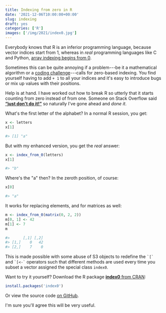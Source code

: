 ```yaml
---
title: Indexing from zero in R
date: '2021-12-06T10:00:00+00:00'
slug: indexing
draft: yes
categories: ['R']
images: ['/img/2021/index0.jpg']
---
```


Everybody knows that R is an inferior programming language, because vector
indices start from 1, whereas in _real_ programming languages like C and Python,
[array indexing begins from 0](https://en.wikipedia.org/wiki/Zero-based_numbering).

Sometimes this can be quite annoying if a problem---be it a mathematical
algorithm or a [coding challenge](/advent-2021)---calls for zero-based indexing.
You find yourself having to add `+ 1` to all your indices and it's easy to
introduce bugs or mix up values with their positions.

Help is at hand.
I have worked out how to break R so utterly that it starts counting from zero
instead of from one.
Someone on Stack Overflow said **[&ldquo;just don't do it!&rdquo;](https://stackoverflow.com/a/25308710)** so naturally I've gone ahead and _done it_.

What's the first letter of the alphabet?
In a normal R session, you get:

```r
x <- letters
x[1]

#> [1] "a"
```

But with my enhanced version, you get the _real_ answer:

```r
x <- index_from_0(letters)
x[1]

#> "b"
```

Where's the "a" then? In the zeroth position, of course:

```r
x[0]

#> "a"
```

It works for replacing elements, and for matrices as well:

```r
m <- index_from_0(matrix(0, 2, 2))
m[0, 1] <- 42
m[1] <- 7
m

#>      [,1] [,2]
#> [1,]    0   42
#> [2,]    7    0
```

This is made possible with some abuse of S3 objects to redefine the `` `[` ``
and `` `[<-` `` operators such that different methods are used every time you
subset a vector assigned the special class `index0`.

Want to try it yourself? Download the R package [**index0** from CRAN](https://cran.r-project.org/package=index0):

```r
install.packages('index0')
```

Or view the source code [on GitHub](https://github.com/Selbosh/index0).

I'm sure you'll agree this will be very useful.
